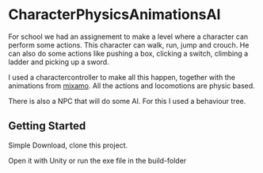 # CharacterPhysicsAnimationsAI

For school we had an assignement to make a level where a character can perform some actions.
This character can walk, run, jump and crouch.
He can also do some actions like pushing a box, clicking a switch, climbing a ladder and picking up a sword.

I used a charactercontroller to make all this happen, together with the animations from [mixamo](https://www.mixamo.com).
All the actions and locomotions are physic based.

There is also a NPC that will do some AI.
For this I used a behaviour tree.


## Getting Started

Simple Download, clone this project.

Open it with Unity or run the exe file in the build-folder
